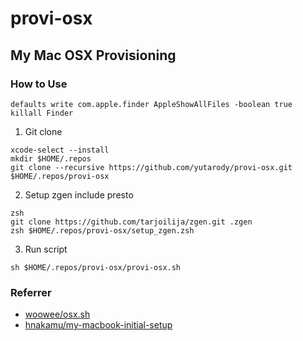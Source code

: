 # provi-osx

## My Mac OSX Provisioning
### How to Use
```
defaults write com.apple.finder AppleShowAllFiles -boolean true
killall Finder
```

1. Git clone
```
xcode-select --install
mkdir $HOME/.repos
git clone --recursive https://github.com/yutarody/provi-osx.git  $HOME/.repos/provi-osx
```
2. Setup zgen include presto
```
zsh
git clone https://github.com/tarjoilija/zgen.git .zgen
zsh $HOME/.repos/provi-osx/setup_zgen.zsh
```

3. Run script
```
sh $HOME/.repos/provi-osx/provi-osx.sh
```

### Referrer
  + [woowee/osx.sh](https://gist.github.com/woowee/6414643)
  + [hnakamu/my-macbook-initial-setup](https://github.com/hnakamur/my-macbook-initial-setup)
